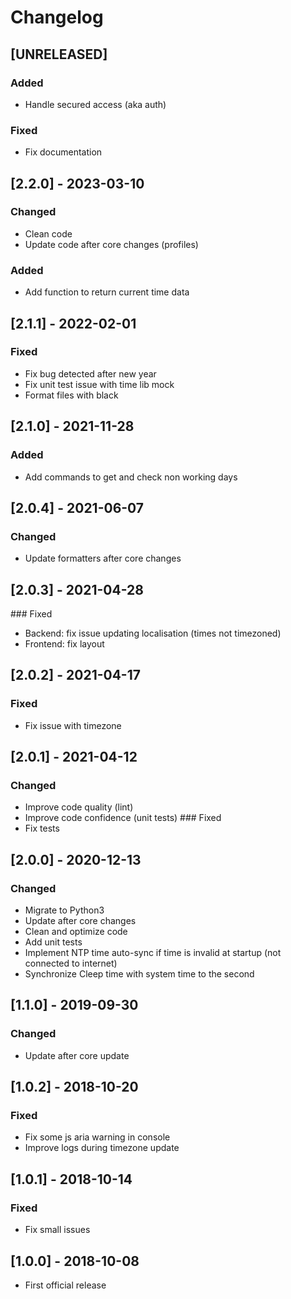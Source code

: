 # Changelog

## [UNRELEASED]
### Added
- Handle secured access (aka auth)

### Fixed
- Fix documentation

## [2.2.0] - 2023-03-10
### Changed
- Clean code
- Update code after core changes (profiles)

### Added
- Add function to return current time data

## [2.1.1] - 2022-02-01
### Fixed
- Fix bug detected after new year
- Fix unit test issue with time lib mock
- Format files with black

## [2.1.0] - 2021-11-28
### Added
* Add commands to get and check non working days

## [2.0.4] - 2021-06-07
### Changed
* Update formatters after core changes

## [2.0.3] - 2021-04-28
### Fixed
* Backend: fix issue updating localisation (times not timezoned)
* Frontend: fix layout

## [2.0.2] - 2021-04-17
### Fixed
* Fix issue with timezone

## [2.0.1] - 2021-04-12
### Changed
* Improve code quality (lint)
* Improve code confidence (unit tests)
### Fixed
* Fix tests

## [2.0.0] - 2020-12-13
### Changed
* Migrate to Python3
* Update after core changes
* Clean and optimize code
* Add unit tests
* Implement NTP time auto-sync if time is invalid at startup (not connected to internet)
* Synchronize Cleep time with system time to the second

## [1.1.0] - 2019-09-30
### Changed
* Update after core update

## [1.0.2] - 2018-10-20
### Fixed
* Fix some js aria warning in console
* Improve logs during timezone update

## [1.0.1] - 2018-10-14
### Fixed
* Fix small issues

## [1.0.0] - 2018-10-08

* First official release

